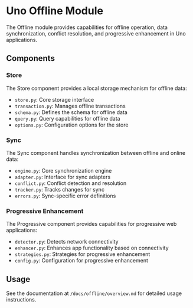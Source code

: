 # Uno Offline Module

The Offline module provides capabilities for offline operation, data synchronization, conflict resolution, and progressive enhancement in Uno applications.

## Components

### Store

The Store component provides a local storage mechanism for offline data:

- `store.py`: Core storage interface
- `transaction.py`: Manages offline transactions
- `schema.py`: Defines the schema for offline data
- `query.py`: Query capabilities for offline data
- `options.py`: Configuration options for the store

### Sync

The Sync component handles synchronization between offline and online data:

- `engine.py`: Core synchronization engine
- `adapter.py`: Interface for sync adapters
- `conflict.py`: Conflict detection and resolution
- `tracker.py`: Tracks changes for sync
- `errors.py`: Sync-specific error definitions

### Progressive Enhancement

The Progressive component provides capabilities for progressive web applications:

- `detector.py`: Detects network connectivity
- `enhancer.py`: Enhances app functionality based on connectivity
- `strategies.py`: Strategies for progressive enhancement
- `config.py`: Configuration for progressive enhancement

## Usage

See the documentation at `/docs/offline/overview.md` for detailed usage instructions.